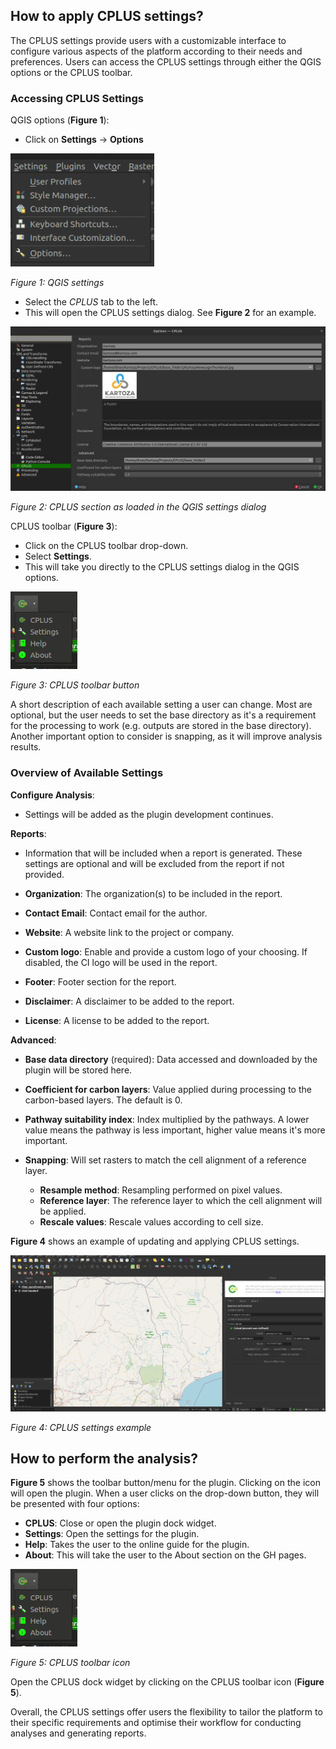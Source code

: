 ## How to apply CPLUS settings?

The CPLUS settings provide users with a customizable interface to configure various aspects of the platform according to their needs and preferences. Users can access the CPLUS settings through either the QGIS options or the CPLUS toolbar.

### Accessing CPLUS Settings

QGIS options (**Figure 1**):

- Click on **Settings** -> **Options**

![QGIS settings](img/settings-qgis.png)

*Figure 1: QGIS settings*

- Select the *CPLUS* tab to the left.
- This will open the CPLUS settings dialog. See **Figure 2** for an example.

![CPLUS settings](img/settings-cplus-tab.png)

*Figure 2: CPLUS section as loaded in the QGIS settings dialog*

CPLUS toolbar (**Figure 3**):

- Click on the CPLUS toolbar drop-down.
- Select **Settings**.
- This will take you directly to the CPLUS settings dialog in the QGIS options.

![CPLUS plugin toolbar icon](img/plugin-toolbar-icon.png)

*Figure 3: CPLUS toolbar button*

A short description of each available setting a user can change. Most are optional, but the user needs to set the base directory as it's a requirement for the processing to work (e.g. outputs are stored in the base directory). Another important option to consider is snapping, as it will improve analysis results.

### Overview of Available Settings

**Configure Analysis**:

- Settings will be added as the plugin development continues.

**Reports**:

- Information that will be included when a report is generated. These settings are optional and will be excluded from the report if not provided.

- **Organization**: The organization(s) to be included in the report.
- **Contact Email**: Contact email for the author.
- **Website**: A website link to the project or company.
- **Custom logo**: Enable and provide a custom logo of your choosing. If disabled, the CI logo will be used in the report.
- **Footer**: Footer section for the report.
- **Disclaimer**: A disclaimer to be added to the report.
- **License**: A license to be added to the report.

**Advanced**:

- **Base data directory** (required): Data accessed and downloaded by the plugin will be stored here.
- **Coefficient for carbon layers**: Value applied during processing to the carbon-based layers. The default is 0.
- **Pathway suitability index**: Index multiplied by the pathways. A lower value means the pathway is less important, higher value means it's more important.

- **Snapping**: Will set rasters to match the cell alignment of a reference layer.
    - **Resample method**: Resampling performed on pixel values.
    - **Reference layer**: The reference layer to which the cell alignment will be applied.
    - **Rescale values**: Rescale values according to cell size.

**Figure 4** shows an example of updating and applying CPLUS settings.

![CPLUS settings example](img/settings-recording.gif)

*Figure 4: CPLUS settings example*

## How to perform the analysis?

**Figure 5** shows the toolbar button/menu for the plugin. Clicking on the icon will open the plugin. When a user clicks on the drop-down button, they will be presented with four options:

- **CPLUS**: Close or open the plugin dock widget.
- **Settings**: Open the settings for the plugin.
- **Help**: Takes the user to the online guide for the plugin.
- **About**: This will take the user to the About section on the GH pages.

![CPLUS plugin toolbar icon](img/plugin-toolbar-icon.png)

*Figure 5: CPLUS toolbar icon*

Open the CPLUS dock widget by clicking on the CPLUS toolbar icon (**Figure 5**).

Overall, the CPLUS settings offer users the flexibility to tailor the platform to their specific requirements and optimise their workflow for conducting analyses and generating reports.
